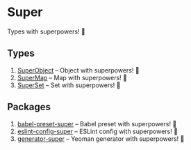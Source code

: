 # Super

Types with superpowers! 💪

## Types

1.  [SuperObject](https://github.com/clarketm/super/tree/master/packages/superobject#readme) – Object with superpowers! 💪
1.  [SuperMap](https://github.com/clarketm/super/tree/master/packages/supermap#readme) – Map with superpowers! 💪
1.  [SuperSet](https://github.com/clarketm/super/tree/master/packages/superset#readme) – Set with superpowers! 💪

## Packages

1.  [babel-preset-super](https://github.com/clarketm/super/tree/master/packages/babel-preset-super#readme) – Babel preset with superpowers! 💪
1.  [eslint-config-super](https://github.com/clarketm/super/tree/master/packages/eslint-config-super#readme) – ESLint config with superpowers! 💪
1.  [generator-super](https://github.com/clarketm/super/tree/master/packages/generator-super#readme) – Yeoman generator with superpowers! 💪

